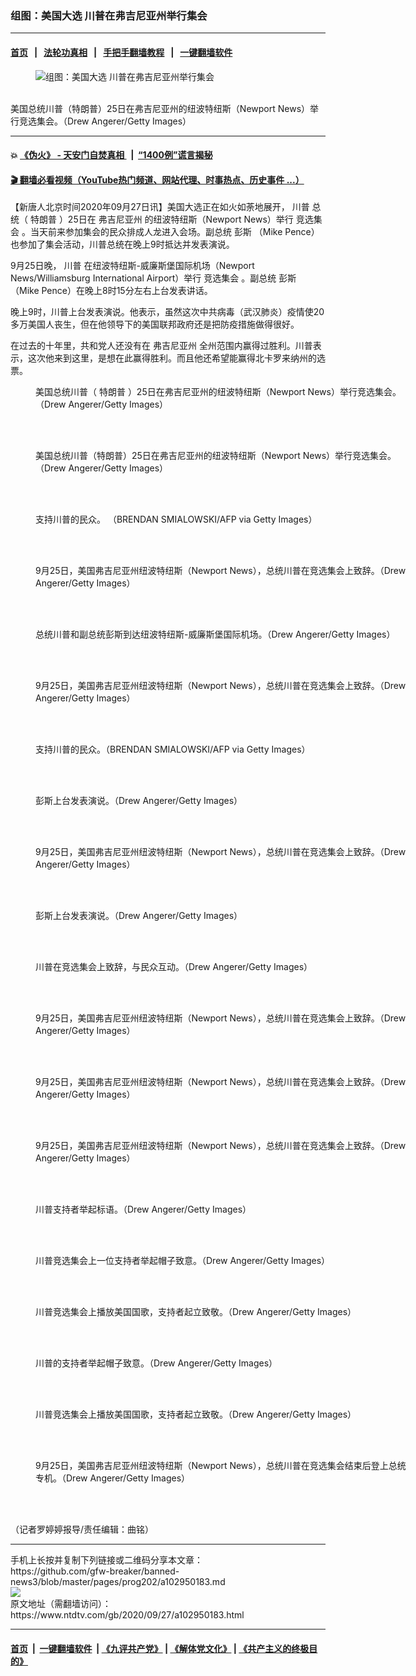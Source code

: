 ### 组图：美国大选 川普在弗吉尼亚州举行集会
------------------------

#### [首页](https://github.com/gfw-breaker/banned-news3/blob/master/README.md) &nbsp;&nbsp;|&nbsp;&nbsp; [法轮功真相](https://github.com/begood0513/basic/blob/master/README.md)  &nbsp;&nbsp;|&nbsp;&nbsp; [手把手翻墙教程](https://github.com/gfw-breaker/guides/wiki)  &nbsp;&nbsp;|&nbsp;&nbsp; [一键翻墙软件](https://github.com/gfw-breaker/nogfw/blob/master/README.md)  



<div><div class="featured_image">
 <figure>
  <img alt="组图：美国大选 川普在弗吉尼亚州举行集会" src="https://i.ntdtv.com/assets/uploads/2020/09/GettyImages-1228713153-1-800x450.jpg"/>
 </figure><br/>
 <span class="caption">
  美国总统川普（特朗普）25日在弗吉尼亚州的纽波特纽斯（Newport News）举行竞选集会。（Drew Angerer/Getty Images）
 </span>
</div>
</div><hr/>

#### 💥 [《伪火》 - 天安门自焚真相 ](http://158.247.195.190:10000/videos/blog/weihuo.html)&nbsp; |&nbsp; [“1400例”谎言揭秘  ](http://158.247.195.190:10000/videos/blog/jiexi1400.html)

#### [ 🎬  翻墙必看视频（YouTube热门频道、网站代理、时事热点、历史事件 ...）](https://github.com/gfw-breaker/links/blob/master/banned.md)

<div><div class="post_content" itemprop="articleBody">
 <p>
  【新唐人北京时间2020年09月27日讯】美国大选正在如火如荼地展开，
  <ok href="https://www.ntdtv.com/gb/川普.htm">
   川普
  </ok>
  总统（
  <ok href="https://www.ntdtv.com/gb/特朗普.htm">
   特朗普
  </ok>
  ）25日在
  <ok href="https://www.ntdtv.com/gb/弗吉尼亚州.htm">
   弗吉尼亚州
  </ok>
  的纽波特纽斯（Newport News）举行
  <ok href="https://www.ntdtv.com/gb/竞选集会.htm">
   竞选集会
  </ok>
  。当天前来参加集会的民众排成人龙进入会场。副总统
  <ok href="https://www.ntdtv.com/gb/彭斯.htm">
   彭斯
  </ok>
  （Mike Pence）也参加了集会活动，川普总统在晚上9时抵达并发表演说。
 </p>
 <p>
  9月25日晚，
  <ok href="https://www.ntdtv.com/gb/川普.htm">
   川普
  </ok>
  在纽波特纽斯-威廉斯堡国际机场（Newport News/Williamsburg International Airport）举行
  <ok href="https://www.ntdtv.com/gb/竞选集会.htm">
   竞选集会
  </ok>
  。副总统
  <ok href="https://www.ntdtv.com/gb/彭斯.htm">
   彭斯
  </ok>
  （Mike Pence）在晚上8时15分左右上台发表讲话。
 </p>
 <p>
  晚上9时，川普上台发表演说。他表示，虽然这次中共病毒（武汉肺炎）疫情使20多万美国人丧生，但在他领导下的美国联邦政府还是把防疫措施做得很好。
 </p>
 <p>
  在过去的十年里，共和党人还没有在
  <ok href="https://www.ntdtv.com/gb/弗吉尼亚州.htm">
   弗吉尼亚州
  </ok>
  全州范围内赢得过胜利。川普表示，这次他来到这里，是想在此赢得胜利。而且他还希望能赢得北卡罗来纳州的选票。
 </p>
 <figure class="wp-caption alignnone" id="attachment_102950190" style="width: 594px">
  <img alt="" class="size-full wp-image-102950190" src="https://i.ntdtv.com/assets/uploads/2020/09/gettyimages-1228713458-594x594.jpg">
   <br/><figcaption class="wp-caption-text">
    美国总统川普（
    <ok href="https://www.ntdtv.com/gb/特朗普.htm">
     特朗普
    </ok>
    ）25日在弗吉尼亚州的纽波特纽斯（Newport News）举行竞选集会。（Drew Angerer/Getty Images）
   </figcaption><br/>
  </img>
 </figure><br/>
 <figure class="wp-caption alignnone" id="attachment_102950191" style="width: 594px">
  <img alt="" class="size-full wp-image-102950191" src="https://i.ntdtv.com/assets/uploads/2020/09/gettyimages-1228713310-594x594.jpg">
   <br/><figcaption class="wp-caption-text">
    美国总统川普（特朗普）25日在弗吉尼亚州的纽波特纽斯（Newport News）举行竞选集会。 （Drew Angerer/Getty Images）
   </figcaption><br/>
  </img>
 </figure><br/>
 <figure class="wp-caption alignnone" id="attachment_102950192" style="width: 594px">
  <img alt="" class="size-full wp-image-102950192" src="https://i.ntdtv.com/assets/uploads/2020/09/gettyimages-1228713187-594x594.jpg"/>
  <br/><figcaption class="wp-caption-text">
   支持川普的民众。 （BRENDAN SMIALOWSKI/AFP via Getty Images）
  </figcaption><br/>
 </figure><br/>
 <figure class="wp-caption alignnone" id="attachment_102950195" style="width: 594px">
  <img alt="" class="size-full wp-image-102950195" src="https://i.ntdtv.com/assets/uploads/2020/09/gettyimages-1228713072-594x594.jpg"/>
  <br/><figcaption class="wp-caption-text">
   9月25日，美国弗吉尼亚州纽波特纽斯（Newport News），总统川普在竞选集会上致辞。（Drew Angerer/Getty Images）
  </figcaption><br/>
 </figure><br/>
 <figure class="wp-caption alignnone" id="attachment_102950196" style="width: 594px">
  <img alt="" class="size-full wp-image-102950196" src="https://i.ntdtv.com/assets/uploads/2020/09/gettyimages-1228712999-594x594.jpg"/>
  <br/><figcaption class="wp-caption-text">
   总统川普和副总统彭斯到达纽波特纽斯-威廉斯堡国际机场。（Drew Angerer/Getty Images）
  </figcaption><br/>
 </figure><br/>
 <figure class="wp-caption alignnone" id="attachment_102950197" style="width: 594px">
  <img alt="" class="size-full wp-image-102950197" src="https://i.ntdtv.com/assets/uploads/2020/09/gettyimages-1228712974-594x594.jpg"/>
  <br/><figcaption class="wp-caption-text">
   9月25日，美国弗吉尼亚州纽波特纽斯（Newport News），总统川普在竞选集会上致辞。（Drew Angerer/Getty Images）
  </figcaption><br/>
 </figure><br/>
 <figure class="wp-caption alignnone" id="attachment_102950198" style="width: 594px">
  <img alt="" class="size-full wp-image-102950198" src="https://i.ntdtv.com/assets/uploads/2020/09/gettyimages-1228712956-594x594.jpg"/>
  <br/><figcaption class="wp-caption-text">
   支持川普的民众。（BRENDAN SMIALOWSKI/AFP via Getty Images）
  </figcaption><br/>
 </figure><br/>
 <figure class="wp-caption alignnone" id="attachment_102950199" style="width: 594px">
  <img alt="" class="size-full wp-image-102950199" src="https://i.ntdtv.com/assets/uploads/2020/09/gettyimages-1228712895-594x594.jpg"/>
  <br/><figcaption class="wp-caption-text">
   彭斯上台发表演说。（Drew Angerer/Getty Images）
  </figcaption><br/>
 </figure><br/>
 <figure class="wp-caption alignnone" id="attachment_102950200" style="width: 594px">
  <img alt="" class="size-full wp-image-102950200" src="https://i.ntdtv.com/assets/uploads/2020/09/gettyimages-1228712865-594x594.jpg"/>
  <br/><figcaption class="wp-caption-text">
   9月25日，美国弗吉尼亚州纽波特纽斯（Newport News），总统川普在竞选集会上致辞。（Drew Angerer/Getty Images）
  </figcaption><br/>
 </figure><br/>
 <figure class="wp-caption alignnone" id="attachment_102950201" style="width: 594px">
  <img alt="" class="size-full wp-image-102950201" src="https://i.ntdtv.com/assets/uploads/2020/09/gettyimages-1228712848-594x594.jpg"/>
  <br/><figcaption class="wp-caption-text">
   彭斯上台发表演说。（Drew Angerer/Getty Images）
  </figcaption><br/>
 </figure><br/>
 <figure class="wp-caption alignnone" id="attachment_102950202" style="width: 594px">
  <img alt="" class="size-full wp-image-102950202" src="https://i.ntdtv.com/assets/uploads/2020/09/gettyimages-1228712784-594x594.jpg"/>
  <br/><figcaption class="wp-caption-text">
   川普在竞选集会上致辞，与民众互动。（Drew Angerer/Getty Images）
  </figcaption><br/>
 </figure><br/>
 <figure class="wp-caption alignnone" id="attachment_102950203" style="width: 594px">
  <img alt="" class="size-full wp-image-102950203" src="https://i.ntdtv.com/assets/uploads/2020/09/gettyimages-1228712774-594x594.jpg"/>
  <br/><figcaption class="wp-caption-text">
   9月25日，美国弗吉尼亚州纽波特纽斯（Newport News），总统川普在竞选集会上致辞。（Drew Angerer/Getty Images）
  </figcaption><br/>
 </figure><br/>
 <figure class="wp-caption alignnone" id="attachment_102950204" style="width: 594px">
  <img alt="" class="size-full wp-image-102950204" src="https://i.ntdtv.com/assets/uploads/2020/09/gettyimages-1228712663-594x594.jpg"/>
  <br/><figcaption class="wp-caption-text">
   9月25日，美国弗吉尼亚州纽波特纽斯（Newport News），总统川普在竞选集会上致辞。（Drew Angerer/Getty Images）
  </figcaption><br/>
 </figure><br/>
 <figure class="wp-caption alignnone" id="attachment_102950205" style="width: 594px">
  <img alt="" class="size-full wp-image-102950205" src="https://i.ntdtv.com/assets/uploads/2020/09/gettyimages-1228712608-594x594.jpg"/>
  <br/><figcaption class="wp-caption-text">
   9月25日，美国弗吉尼亚州纽波特纽斯（Newport News），总统川普在竞选集会上致辞。（Drew Angerer/Getty Images）
  </figcaption><br/>
 </figure><br/>
 <figure class="wp-caption alignnone" id="attachment_102950206" style="width: 594px">
  <img alt="" class="size-full wp-image-102950206" src="https://i.ntdtv.com/assets/uploads/2020/09/gettyimages-1228712226-594x594.jpg"/>
  <br/><figcaption class="wp-caption-text">
   川普支持者举起标语。（Drew Angerer/Getty Images）
  </figcaption><br/>
 </figure><br/>
 <figure class="wp-caption alignnone" id="attachment_102950207" style="width: 594px">
  <img alt="" class="size-full wp-image-102950207" src="https://i.ntdtv.com/assets/uploads/2020/09/gettyimages-1228712019-594x594.jpg"/>
  <br/><figcaption class="wp-caption-text">
   川普竞选集会上一位支持者举起帽子致意。（Drew Angerer/Getty Images）
  </figcaption><br/>
 </figure><br/>
 <figure class="wp-caption alignnone" id="attachment_102950208" style="width: 594px">
  <img alt="" class="size-full wp-image-102950208" src="https://i.ntdtv.com/assets/uploads/2020/09/gettyimages-1228711961-594x594.jpg"/>
  <br/><figcaption class="wp-caption-text">
   川普竞选集会上播放美国国歌，支持者起立致敬。（Drew Angerer/Getty Images）
  </figcaption><br/>
 </figure><br/>
 <figure class="wp-caption alignnone" id="attachment_102950209" style="width: 594px">
  <img alt="" class="size-full wp-image-102950209" src="https://i.ntdtv.com/assets/uploads/2020/09/gettyimages-1228711847-594x594.jpg"/>
  <br/><figcaption class="wp-caption-text">
   川普的支持者举起帽子致意。（Drew Angerer/Getty Images）
  </figcaption><br/>
 </figure><br/>
 <figure class="wp-caption alignnone" id="attachment_102950210" style="width: 594px">
  <img alt="" class="size-full wp-image-102950210" src="https://i.ntdtv.com/assets/uploads/2020/09/gettyimages-1228711742-594x594.jpg"/>
  <br/><figcaption class="wp-caption-text">
   川普竞选集会上播放美国国歌，支持者起立致敬。（Drew Angerer/Getty Images）
  </figcaption><br/>
 </figure><br/>
 <figure class="wp-caption alignnone" id="attachment_102950194" style="width: 594px">
  <img alt="" class="size-full wp-image-102950194" src="https://i.ntdtv.com/assets/uploads/2020/09/gettyimages-1228713075-594x594.jpg"/>
  <br/><figcaption class="wp-caption-text">
   9月25日，美国弗吉尼亚州纽波特纽斯（Newport News），总统川普在竞选集会结束后登上总统专机。（Drew Angerer/Getty Images）
  </figcaption><br/>
 </figure><br/>
 <p>
  （记者罗婷婷报导/责任编辑：曲铭）
 </p>
 <div class="single_ad">
 </div>
</div>
</div>
<hr/>
手机上长按并复制下列链接或二维码分享本文章：<br/>
https://github.com/gfw-breaker/banned-news3/blob/master/pages/prog202/a102950183.md <br/>
<a href='https://github.com/gfw-breaker/banned-news3/blob/master/pages/prog202/a102950183.md'><img src='https://github.com/gfw-breaker/banned-news3/blob/master/pages/prog202/a102950183.md.png'/></a> <br/>
原文地址（需翻墙访问）：https://www.ntdtv.com/gb/2020/09/27/a102950183.html


------------------------
#### [首页](https://github.com/gfw-breaker/banned-news3/blob/master/README.md) &nbsp;|&nbsp; [一键翻墙软件](https://github.com/gfw-breaker/nogfw/blob/master/README.md) &nbsp;| [《九评共产党》](https://github.com/gfw-breaker/9ping.md/blob/master/README.md#九评之一评共产党是什么) | [《解体党文化》](https://github.com/gfw-breaker/jtdwh.md/blob/master/README.md) | [《共产主义的终极目的》](https://github.com/gfw-breaker/gczydzjmd.md/blob/master/README.md)


<img src='http://gfw-breaker.win/banned-news3/pages/prog202/a102950183.md' width='0px' height='0px'/>